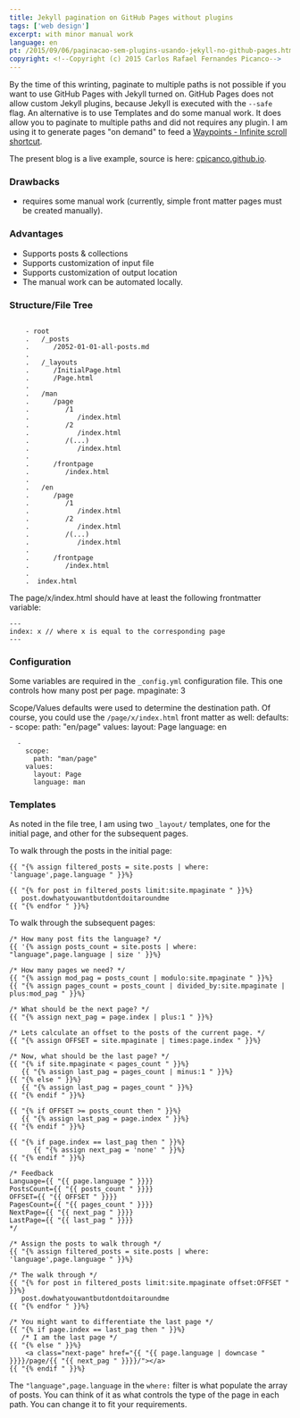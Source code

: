 ```yaml
---
title: Jekyll pagination on GitHub Pages without plugins
tags: ['web design']
excerpt: with minor manual work
language: en
pt: /2015/09/06/paginacao-sem-plugins-usando-jekyll-no-github-pages.html
copyright: <!--Copyright (c) 2015 Carlos Rafael Fernandes Picanco-->
---
```


By the time of this wrinting, paginate to multiple paths is not possible if you want to use GitHub Pages with Jekyll turned on. GitHub Pages does not allow custom Jekyll plugins, because Jekyll is executed with the `--safe` flag. An alternative is to use Templates and do some manual work. It does allow you to paginate to multiple paths and did not requires any plugin. I am using it to generate pages "on demand" to feed a [Waypoints - Infinite scroll shortcut](http://imakewebthings.com/waypoints/shortcuts/infinite-scroll/).

The present blog is a live example, source is here: [cpicanco.github.io](https://github.com/cpicanco/cpicanco.github.io).


### Drawbacks

- requires some manual work (currently, simple front matter pages must be created manually).

### Advantages

 - Supports posts & collections
 - Supports customization of input file
 - Supports customization of output location
 - The manual work can be automated locally. 

### Structure/File Tree

<pre><code class="nohighlight">
    - root
    .   /_posts
    .      /2052-01-01-all-posts.md
    .
    .   /_layouts
    .      /InitialPage.html
    .      /Page.html
    .
    .   /man
    .      /page
    .         /1
    .            /index.html
    .         /2
    .            /index.html
    .         /(...)
    .            /index.html
    .
    .      /frontpage
    .         /index.html
    . 
    .   /en
    .      /page
    .         /1
    .            /index.html
    .         /2
    .            /index.html
    .         /(...)
    .            /index.html
    .
    .      /frontpage
    .         /index.html
    . 
    .  index.html
</code></pre>

The page/x/index.html should have at least the following frontmatter variable:


    ---
    index: x // where x is equal to the corresponding page
    ---


### Configuration

Some variables are required in the `_config.yml` configuration file. This one controls how many post per page.
    mpaginate: 3


Scope/Values defaults were used to determine the destination path. Of course, you could use the `/page/x/index.html`  front matter as well:
    defaults:
      -
        scope:
          path: "en/page"
        values:
          layout: Page
          language: en

      -
        scope:
          path: "man/page"
        values:
          layout: Page
          language: man


### Templates

As noted in the file tree, I am using two `_layout/` templates, one for the initial page, and other for the subsequent pages.

To walk through the posts in the initial page:

    {{ "{% assign filtered_posts = site.posts | where: 'language',page.language " }}%}

    {{ "{% for post in filtered_posts limit:site.mpaginate " }}%}
       post.dowhatyouwantbutdontdoitaroundme
    {{ "{% endfor " }}%}


To walk through the subsequent pages:


    /* How many post fits the language? */
    {{ '{% assign posts_count = site.posts | where: "language",page.language | size ' }}%}

    /* How many pages we need? */
    {{ "{% assign mod_pag = posts_count | modulo:site.mpaginate " }}%}
    {{ "{% assign pages_count = posts_count | divided_by:site.mpaginate | plus:mod_pag " }}%}

    /* What should be the next page? */
    {{ "{% assign next_pag = page.index | plus:1 " }}%}

    /* Lets calculate an offset to the posts of the current page. */
    {{ "{% assign OFFSET = site.mpaginate | times:page.index " }}%}

    /* Now, what should be the last page? */
    {{ "{% if site.mpaginate < pages_count " }}%}
       {{ "{% assign last_pag = pages_count | minus:1 " }}%}
    {{ "{% else " }}%}
       {{ "{% assign last_pag = pages_count " }}%}
    {{ "{% endif " }}%}

    {{ "{% if OFFSET >= posts_count then " }}%}
       {{ "{% assign last_pag = page.index " }}%}
    {{ "{% endif " }}%}

    {{ "{% if page.index == last_pag then " }}%}
          {{ "{% assign next_pag = 'none' " }}%}
    {{ "{% endif " }}%}

    /* Feedback
    Language={{ "{{ page.language " }}}}
    PostsCount={{ "{{ posts_count " }}}}
    OFFSET={{ "{{ OFFSET " }}}}
    PagesCount={{ "{{ pages_count " }}}}
    NextPage={{ "{{ next_pag " }}}}
    LastPage={{ "{{ last_pag " }}}}
    */

    /* Assign the posts to walk through */
    {{ "{% assign filtered_posts = site.posts | where: 'language',page.language " }}%}

    /* The walk through */
    {{ "{% for post in filtered_posts limit:site.mpaginate offset:OFFSET " }}%}
       post.dowhatyouwantbutdontdoitaroundme
    {{ "{% endfor " }}%}

    /* You might want to differentiate the last page */
    {{ "{% if page.index == last_pag then " }}%}
       /* I am the last page */
    {{ "{% else " }}%}
        <a class="next-page" href="{{ "{{ page.language | downcase " }}}}/page/{{ "{{ next_pag " }}}}/"></a>
    {{ "{% endif " }}%}

The `"language",page.language` in the `where:` filter is what populate the array of posts. You can think of it as what controls the type of the page in each path. You can change it to fit your requirements.